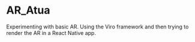 # AR_Atua

Experimenting with basic AR. Using the Viro framework and then trying to render the AR in a React Native app.
